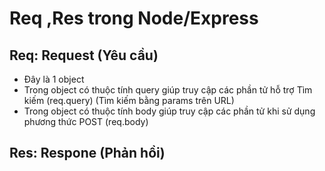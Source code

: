# Req ,Res trong Node/Express
## Req: Request (Yêu cầu)
- Đây là 1 object
- Trong object có thuộc tính query giúp truy cập các phần tử hỗ trợ Tìm kiếm (req.query) (Tìm kiếm bằng params trên URL)
- Trong object có thuộc tính body giúp truy cập các phần tử khi sử dụng phương thức POST (req.body)

## Res: Respone (Phản hồi)